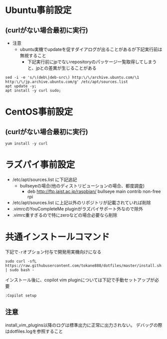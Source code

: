 # Ubuntu事前設定

## (curlがない場合最初に実行)

* 注意
  * ubuntu実機でupdateを促すダイアログが出ることがあるが下記実行前は無視すること
    * 下記実行前にjpでないrepositoryのパッケージ一覧取得してしまうと、jpとの差異が生じることがある

```
sed -i -e 's/\(deb\|deb-src\) http:\/\/archive.ubuntu.com/\1 http:\/\/jp.archive.ubuntu.com/g' /etc/apt/sources.list
apt update -y;
apt install -y curl sudo;
```

# CentOS事前設定

## (curlがない場合最初に実行)

```
yum install -y curl
```

# ラズパイ事前設定

* /etc/apt/sources.list に下記追記
  * bullseyeの場合(他のディストリビューションの場合、都度調査)
    * deb http://ftp.jaist.ac.jp/raspbian/ bullseye main contrib non-free rpi
* /etc/apt/sources.list に上記以外のリポジトリが記載されていれば削除
* .vimrcのYouCompleteMe pluginがラズパイサポート外なので除外
* .vimrc重すぎるので特にzeroなどの場合必要なら削除

# 共通インストールコマンド

下記で`-r`オプション付与で開発用実機向けになる

```
sudo curl -sfL https://raw.githubusercontent.com/tokane888/dotfiles/master/install.sh | sudo bash -
```

インストール後に、copilot vim pluginについては下記で手動セットアップが必要

```
:Copilot setup
```

## 注意

install_vim_plugins以降のログは標準出力に正常に出力されない。
デバッグの際はdotfiles.logを参照すること
